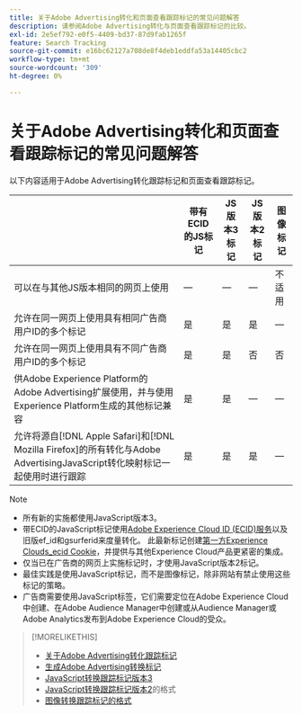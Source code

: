 ```yaml
---
title: 关于Adobe Advertising转化和页面查看跟踪标记的常见问题解答
description: 请参阅Adobe Advertising转化与页面查看跟踪标记的比较。
exl-id: 2e5ef792-e0f5-4409-bd37-87d9fab1265f
feature: Search Tracking
source-git-commit: e16bc62127a708de8f4deb1eddfa53a14405cbc2
workflow-type: tm+mt
source-wordcount: '309'
ht-degree: 0%

---
```


# 关于Adobe Advertising转化和页面查看跟踪标记的常见问题解答

以下内容适用于Adobe Advertising转化跟踪标记和页面查看跟踪标记。

| | 带有ECID的JS标记 | JS版本3标记 | JS版本2标记 | 图像标记 |
| ---- | ---- | ---- | ---- | ---- |
| 可以在与其他JS版本相同的网页上使用 | — | — | — | 不适用 |
| 允许在同一网页上使用具有相同广告商用户ID的多个标记 | 是 | 是 | 是 | — |
| 允许在同一网页上使用具有不同广告商用户ID的多个标记 | 是 | 是 | 否 | 否 |
| 供Adobe Experience Platform的Adobe Advertising扩展使用，并与使用Experience Platform生成的其他标记兼容 | 是 | 是 | — | — |
| 允许将源自[!DNL Apple Safari]和[!DNL Mozilla Firefox]的所有转化与Adobe AdvertisingJavaScript转化映射标记一起使用时进行跟踪 | 是 | 是 | 是 | — |

<!-- add link to page on conversion mapping tag above? -->

>[!NOTE]
>
>* 所有新的实施都使用JavaScript版本3。
>* 带ECID的JavaScript标记使用[Adobe Experience Cloud ID (ECID)服务](https://experienceleague.adobe.com/docs/id-service/using/intro/overview.html)以及旧版ef_id和gsurferid来度量转化。 此最新标记创建[第一方Experience Clouds_ecid Cookie](https://experienceleague.adobe.com/docs/core-services/interface/administration/ec-cookies/cookies-first-party.html)，并提供与其他Experience Cloud产品更紧密的集成。
>* 仅当已在广告商的网页上实施标记时，才使用JavaScript版本2标记。
>* 最佳实践是使用JavaScript标记，而不是图像标记，除非网站有禁止使用这些标记的策略。
>* 广告商需要使用JavaScript标签，它们需要定位在Adobe Experience Cloud中创建、在Adobe Audience Manager中创建或从Audience Manager或Adobe Analytics发布到Adobe Experience Cloud的受众。

>[!MORELIKETHIS]
>
>* [关于Adobe Advertising转化跟踪标记](/help/search-social-commerce/tracking/conversion-tracking-advertising.md)
>* [生成Adobe Advertising转换标记](/help/search-social-commerce/tools/conversion-tag-generate.md)
>* [JavaScript转换跟踪标记版本3](/help/search-social-commerce/tracking/format-conversion-tag-jsv3.md)
>* [JavaScript转换跟踪标记版本2](/help/search-social-commerce/tracking/format-conversion-tag-jsv2.md)的格式
>* [图像转换跟踪标记的格式](/help/search-social-commerce/tracking/format-conversion-tag-image.md)

<!-- add if I keep the file:  
>* The Adobe Advertising JavaScript conversion mapping tag
-->
